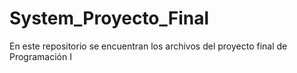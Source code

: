 # System_Proyecto_Final
En este repositorio se encuentran los archivos del proyecto final de Programación I
